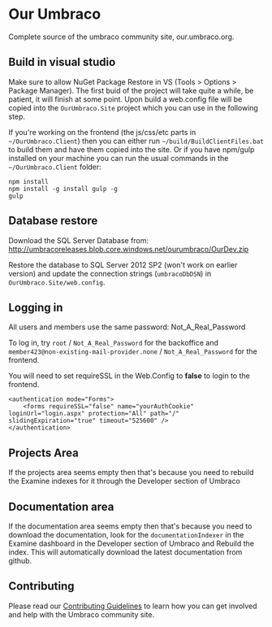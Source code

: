 Our Umbraco
==========

Complete source of the umbraco community site, our.umbraco.org. 

## Build in visual studio
Make sure to allow NuGet Package Restore in VS (Tools > Options > Package Manager). The first buid of the project will take quite a while, be patient, it will finish at some point.
Upon build a web.config file will be copied into the `OurUmbraco.Site` project which you can use in the following step.

If you're working on the frontend (the js/css/etc parts in `~/OurUmbraco.Client`) then you can either run `~/build/BuildClientFiles.bat` to build them and have them copied into the site. Or if you have npm/gulp installed on your machine you can run the usual commands in the `~/OurUmbraco.Client` folder:

```
npm install
npm install -g install gulp -g
gulp
```

## Database restore
Download the SQL Server Database from: http://umbracoreleases.blob.core.windows.net/ourumbraco/OurDev.zip

Restore the database to SQL Server 2012 SP2 (won't work on earlier version) and update the connection strings (`umbracoDbDSN`) in `OurUmbraco.Site/web.config`.

## Logging in
All users and members use the same password: Not_A_Real_Password

To log in, try `root` / `Not_A_Real_Password` for the backoffice and `member423@non-existing-mail-provider.none` / `Not_A_Real_Password` for the frontend.

You will need to set requireSSL in the Web.Config to **false** to login to the frontend.

```
<authentication mode="Forms">
    <forms requireSSL="false" name="yourAuthCookie" loginUrl="login.aspx" protection="All" path="/" slidingExpiration="true" timeout="525600" />
</authentication>
```

## Projects Area
If the projects area seems empty then that's because you need to rebuild the Examine indexes for it through the Developer section of Umbraco

## Documentation area
If the documentation area seems empty then that's because you need to download the documentation, look for the `documentationIndexer` in the Examine dashboard in the Developer section of Umbraco and Rebuild the index.  This will automatically download the latest documentation from github.

## Contributing
Please read our [Contributing Guidelines](CONTRIBUTING.md) to learn how you can get involved and help with the Umbraco community site.